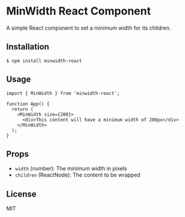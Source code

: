# MinWidth React Component

A simple React component to set a minimum width for its children.

## Installation

    $ npm install minwidth-react

## Usage

```tsx
import { MinWidth } from 'minwidth-react';

function App() {
  return (
    <MinWidth size={200}>
      <div>This content will have a minimum width of 200px</div>
    </MinWidth>
  );
}
```

## Props

- `width` (number): The minimum width in pixels
- `children` (ReactNode): The content to be wrapped

## License

MIT
